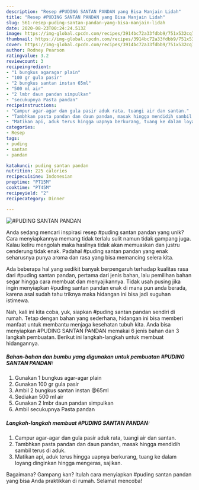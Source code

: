 ```yaml
---
description: "Resep #PUDING SANTAN PANDAN yang Bisa Manjain Lidah"
title: "Resep #PUDING SANTAN PANDAN yang Bisa Manjain Lidah"
slug: 561-resep-puding-santan-pandan-yang-bisa-manjain-lidah
date: 2020-08-23T00:24:24.513Z
image: https://img-global.cpcdn.com/recipes/3914bc72a33fdbb9/751x532cq70/puding-santan-pandan-foto-resep-utama.jpg
thumbnail: https://img-global.cpcdn.com/recipes/3914bc72a33fdbb9/751x532cq70/puding-santan-pandan-foto-resep-utama.jpg
cover: https://img-global.cpcdn.com/recipes/3914bc72a33fdbb9/751x532cq70/puding-santan-pandan-foto-resep-utama.jpg
author: Rodney Pearson
ratingvalue: 3.2
reviewcount: 3
recipeingredient:
- "1 bungkus agaragar plain"
- "100 gr gula pasir"
- "2 bungkus santan instan 65ml"
- "500 ml air"
- "2 lmbr daun pandan simpulkan"
- "secukupnya Pasta pandan"
recipeinstructions:
- "Campur agar-agar dan gula pasir aduk rata, tuangi air dan santan."
- "Tambhkan pasta pandan dan daun pandan, masak hingga mendidih sambil terus di aduk."
- "Matikan api, aduk terus hingga uapnya berkurang, tuang ke dalam loyang dinginkan hingga mengeras, sajikan."
categories:
- Resep
tags:
- puding
- santan
- pandan

katakunci: puding santan pandan 
nutrition: 225 calories
recipecuisine: Indonesian
preptime: "PT15M"
cooktime: "PT45M"
recipeyield: "2"
recipecategory: Dinner

---
```



![#PUDING SANTAN PANDAN](https://img-global.cpcdn.com/recipes/3914bc72a33fdbb9/751x532cq70/puding-santan-pandan-foto-resep-utama.jpg)

Anda sedang mencari inspirasi resep #puding santan pandan yang unik? Cara menyiapkannya memang tidak terlalu sulit namun tidak gampang juga. Kalau keliru mengolah maka hasilnya tidak akan memuaskan dan justru cenderung tidak enak. Padahal #puding santan pandan yang enak seharusnya punya aroma dan rasa yang bisa memancing selera kita.



Ada beberapa hal yang sedikit banyak berpengaruh terhadap kualitas rasa dari #puding santan pandan, pertama dari jenis bahan, lalu pemilihan bahan segar hingga cara membuat dan menyajikannya. Tidak usah pusing jika ingin menyiapkan #puding santan pandan enak di mana pun anda berada, karena asal sudah tahu triknya maka hidangan ini bisa jadi suguhan istimewa.


Nah, kali ini kita coba, yuk, siapkan #puding santan pandan sendiri di rumah. Tetap dengan bahan yang sederhana, hidangan ini bisa memberi manfaat untuk membantu menjaga kesehatan tubuh kita. Anda bisa menyiapkan #PUDING SANTAN PANDAN memakai 6 jenis bahan dan 3 langkah pembuatan. Berikut ini langkah-langkah untuk membuat hidangannya.

<!--inarticleads1-->

##### Bahan-bahan dan bumbu yang digunakan untuk pembuatan #PUDING SANTAN PANDAN:

1. Gunakan 1 bungkus agar-agar plain
1. Gunakan 100 gr gula pasir
1. Ambil 2 bungkus santan instan @65ml
1. Sediakan 500 ml air
1. Gunakan 2 lmbr daun pandan simpulkan
1. Ambil secukupnya Pasta pandan




<!--inarticleads2-->

##### Langkah-langkah membuat #PUDING SANTAN PANDAN:

1. Campur agar-agar dan gula pasir aduk rata, tuangi air dan santan.
1. Tambhkan pasta pandan dan daun pandan, masak hingga mendidih sambil terus di aduk.
1. Matikan api, aduk terus hingga uapnya berkurang, tuang ke dalam loyang dinginkan hingga mengeras, sajikan.




Bagaimana? Gampang kan? Itulah cara menyiapkan #puding santan pandan yang bisa Anda praktikkan di rumah. Selamat mencoba!
